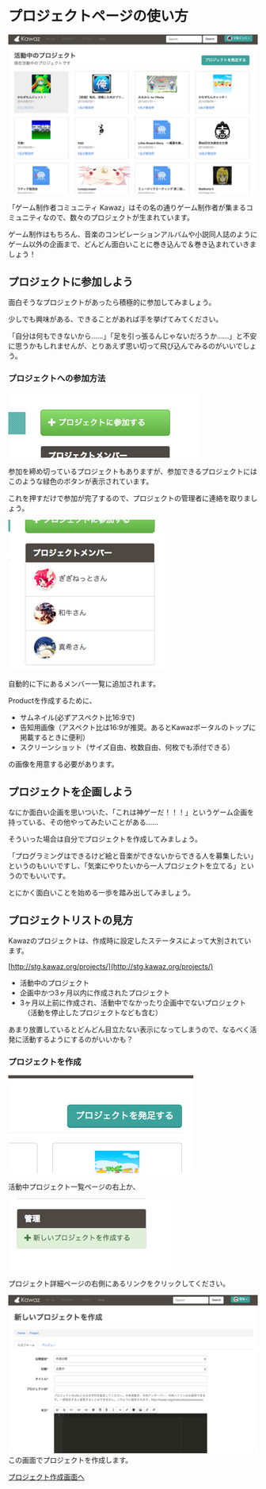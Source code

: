 # プロジェクトページの使い方

![プロジェクトトップ](../../../statics/img/help/projects_top.png)

「ゲーム制作者コミュニティ Kawaz」はその名の通りゲーム制作者が集まるコミュニティなので、数々のプロジェクトが生まれています。

ゲーム制作はもちろん、音楽のコンピレーションアルバムや小説同人誌のようにゲーム以外の企画まで、どんどん面白いことに巻き込んで＆巻き込まれていきましょう！



## プロジェクトに参加しよう
面白そうなプロジェクトがあったら積極的に参加してみましょう。

少しでも興味がある、できることがあれば手を挙げてみてください。

「自分は何もできないから……」「足を引っ張るんじゃないだろうか……」と不安に思うかもしれませんが、とりあえず思い切って飛び込んでみるのがいいでしょう。




### プロジェクトへの参加方法

![プロジェクトトップ](../../../statics/img/help/project_join_button.png)

参加を締め切っているプロジェクトもありますが、参加できるプロジェクトにはこのような緑色のボタンが表示されています。

これを押すだけで参加が完了するので、プロジェクトの管理者に連絡を取りましょう。


![プロジェクトトップ](../../../statics/img/help/project_member_list.png)

自動的に下にあるメンバー一覧に追加されます。

Productを作成するために、

- サムネイル(必ずアスペクト比16:9で)
- 告知用画像（アスペクト比は16:9が推奨。あるとKawazポータルのトップに掲載するときに便利）
- スクリーンショット（サイズ自由、枚数自由、何枚でも添付できる）

の画像を用意する必要があります。


## プロジェクトを企画しよう

なにか面白い企画を思いついた、「これは神ゲーだ！！！」というゲーム企画を持っている、その他やってみたいことがある……

そういった場合は自分でプロジェクトを作成してみましょう。

「プログラミングはできるけど絵と音楽ができないからできる人を募集したい」というのもいいですし、「気楽にやりたいから一人プロジェクトを立てる」というのでもいいです。

とにかく面白いことを始める一歩を踏み出してみましょう。



## プロジェクトリストの見方

Kawazのプロジェクトは、作成時に設定したステータスによって大別されています。

[http://stg.kawaz.org/projects/](http://stg.kawaz.org/projects/)

- 活動中のプロジェクト
- 企画中かつ3ヶ月以内に作成されたプロジェクト
- 3ヶ月以上前に作成され、活動中でなかったり企画中でないプロジェクト
　（活動を停止したプロジェクトなども含む）

あまり放置しているとどんどん目立たない表示になってしまうので、なるべく活発に活動するようにするのがいいかも？



### プロジェクトを作成

![プロジェクト作成](../../../statics/img/help/project_list_create_button.png)

活動中プロジェクト一覧ページの右上か、

![プロジェクト作成](../../../statics/img/help/project_create_link.png)

プロジェクト詳細ページの右側にあるリンクをクリックしてください。


![プロジェクトフォーム](../../../statics/img/help/project_form_top.png)
この画面でプロジェクトを作成します。

[プロジェクト作成画面へ](http://kawaz.org/projects/create)


